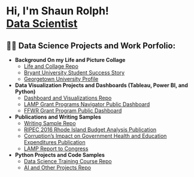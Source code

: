 <h1>Hi, I'm Shaun Rolph! <br/><a href="https://www.linkedin.com/in/shaun-rolph-79692b74/">Data Scientist</a>
<h2>👨‍💻 Data Science Projects and Work Porfolio:</h2>

- <b>Background On my Life and Picture Collage</b>
  - [Life and Collage Repo](https://github.com/joshmadakor1/EncrypterPOC)
  - [Bryant University Student Success Story](https://bryantcareer.wordpress.com/2016/03/24/shaun-rolphs-climb-to-the-top/)
  - [Georgetown University Profile](https://ghd.georgetown.edu/profile/shaun-rolph/)
- <b>Data Visualization Projects and Dashboards (Tableau, Power BI, and Python)</b>
  - [Dashboard and Visualizations Repo](https://github.com/ShaunCRolph/Dashboard-and-Visualizations-Repo)
  - [LAMP Grant Programs Navigator Public Dashboard](https://publicdashboards.dl.usda.gov/t/MRP_PUB/views/LAMPNavigator_17084589181540/AwardDashboard?%3Aembed=y&%3Aiid=1&%3AisGuestRedirectFromVizportal=y)
  - [FFWR Grant Program Public Dashboard](https://public.tableau.com/app/profile/shaun7740/viz/FFWRStateCoverageandContactInfo/CountryWideCoverage)
- <b>Publications and Writing Samples</b>
  - [Writing Sample Repo](https://github.com/joshmadakor1/4chan-Image-Analysis-Middleware-C964)
  - [RIPEC 2016 Rhode Island Budget Analysis Publication](https://www.ripec.org/pdfs/2016_Debt-and-Bond.pdf)
  - [Corruption’s Impact on Government Health and Education Expenditures Publication](https://digitalcommons.bryant.edu/eeb/vol10/iss1/14/)
  - [LAMP Report to Congress](https://www.ams.usda.gov/sites/default/files/media/LAMP_Report_to_Congress.pdf)
- <b>Python Projects and Code Samples</b>
  - [Data Science Training Course Repo](https://github.com/ShaunCRolph/Data-Science-Training-Course-Repo)
  - [AI and Other Projects Repo ](https://github.com/ShaunCRolph/AI-and-Other-Projects-Repo.git)


